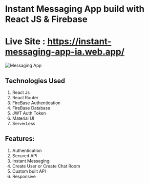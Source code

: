 # Instant Messaging App build with React JS & Firebase

# Live Site : https://instant-messaging-app-ia.web.app/
![Messaging App](https://www.iftekharanam.me/wp-content/uploads/2020/12/InShot-20201201-200451001.gif)

## Technologies Used

1. React Js
2. React Router
3. FireBase Authentication
4. FireBase Database
4. JWT Auth Token 
4. Material UI
6. ServerLess

## Features:

1. Authentication
2. Secured API
3. Instant Messeging
4. Create User or Create Chat Room
6. Custom built API
7. Responsive

